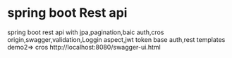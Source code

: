 # spring boot Rest api
spring boot rest api with jpa,pagination,baic auth,cros origin,swagger,validation,Loggin aspect,jwt token base auth,rest templates
demo2=> cros 
http://localhost:8080/swagger-ui.html

